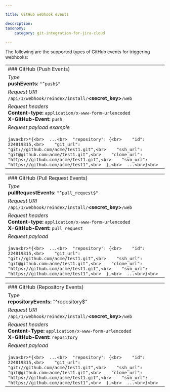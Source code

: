```yaml
---

title: GitHub webhook events

description:
taxonomy:
    category: git-integration-for-jira-cloud

---
```

The following are the supported types of GitHub events for triggering webhooks:

|     |
| --- |
| ### GitHub (Push Events) |
| _Type_  <br>**pushEvents:** `"^push$"` |
| _Request URI_  <br>`/api/1/webhook/reindex/install/`**<secret\_key>**`/web` |
| _Request headers_  <br>**Content-type:** `application/x-www-form-urlencoded`  <br>**X-GitHub-Event:** `push` |
| _Request payload example_<br><br>```java<br>*{<br>  ...<br>  "repository": {<br>    "id": 224819315,<br>    "git_url": "git://github.com/acme/test1.git",<br>    "ssh_url": "git@github.com:acme/test1.git",<br>    "clone_url": "https://github.com/acme/test1.git",<br>    "svn_url": "https://github.com/acme/test1",<br>  },<br>  ...<br>}<br>``` |

|     |
| --- |
| ### GitHub (Pull Request Events) |
| _Type_  <br>**pullRequestEvents:** `"^pull_request$"` |
| _Request URI_  <br>`/api/1/webhook/reindex/install/`**<secret\_key>**`/web` |
| _Request headers_  <br>**Content-type:** `application/x-www-form-urlencoded`  <br>**X-GitHub-Event:** `pull_request` |
| _Request payload_<br><br>```java<br>*{<br>  ...<br>  "repository": {<br>    "id": 224819315,<br>    "git_url": "git://github.com/acme/test1.git",<br>    "ssh_url": "git@github.com:acme/test1.git",<br>    "clone_url": "https://github.com/acme/test1.git",<br>    "svn_url": "https://github.com/acme/test1",<br>  },<br>  ...<br>}<br>``` |

|     |
| --- |
| ### GitHub (Repository Events) |
| Type  <br>**repositoryEvents:** "^repository$" |
| _Request URI_  <br>`/api/1/webhook/reindex/install/`**<secret\_key>**`/web` |
| _Request headers_  <br>**Content-Type:** `application/x-www-form-urlencoded`  <br>**X-GitHub-Event:** `repository` |
| _Request payload_<br><br>```java<br>*{<br>  ...<br>  "repository": {<br>    "id": 224819315,<br>    "git_url": "git://github.com/acme/test1.git",<br>    "ssh_url": "git@github.com:acme/test1.git",<br>    "clone_url": "https://github.com/acme/test1.git",<br>    "svn_url": "https://github.com/acme/test1",<br>  },<br>  ...<br>}<br>``` |

